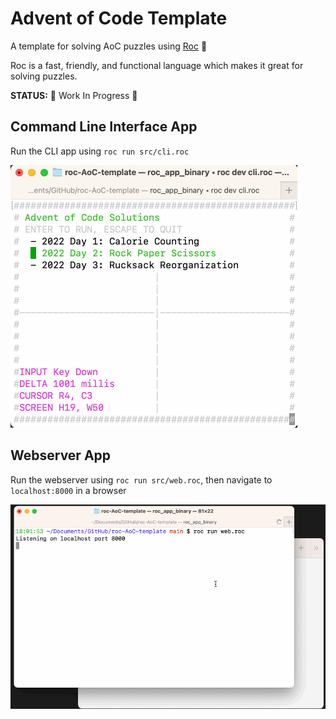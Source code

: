 # Advent of Code Template 

A template for solving AoC puzzles using [Roc](https://www.roc-lang.org) 🤘

Roc is a fast, friendly, and functional language which makes it great for solving puzzles.

**STATUS:** 🚧 Work In Progress 🚧

## Command Line Interface App 

Run the CLI app using `roc run src/cli.roc`

![example using CLI](example-cli.gif)

## Webserver App 

Run the webserver using `roc run src/web.roc`, then navigate to `localhost:8000` in a browser

![example using Webserver](example-web.gif)
